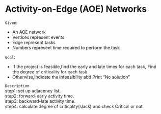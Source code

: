 Activity-on-Edge (AOE) Networks  
==========================
`Given`:  
* An AOE network  
* Vertices represent events  
* Edge represent tasks  
* Numbers represent time required to perform the task   

`Goal`:  
* If the project is feasible,find the early and late times for each task, Find the degree of criticality for each task  
* Otherwise,Indicate the infeasibility abd Print “No solution”  

`Description`  
step1: set up adjacency list.  
step2: forward-early activity time.  
step3: backward-late activity time.  
step4: calculate degree of criticality(slack) and check Critical or not.
